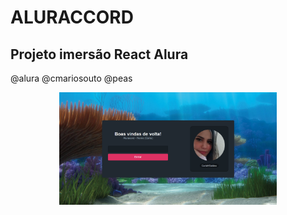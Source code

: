 # ALURACCORD
## Projeto imersão React Alura

@alura @cmariosouto @peas


<div align="center">
  <img height="180em" src="https://github.com/CarlaMGaldino/ALURACCORD/blob/main/imagens/foto-projeto.png"/>
</div>
